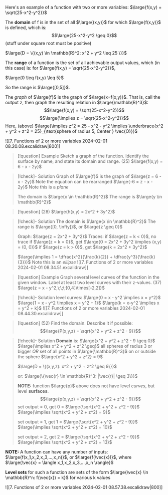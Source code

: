 Here's an example of a function with two or more variables: $\large{f(x,y) = \sqrt{25-x^2-y^2}}$

The **domain** of f is in the set of all $\large{(x,y)}$ for which $\large{f(x,y)}$ is defined, which is:
$$\large{25-x^2-y^2 \geq 0}$$
(stuff under square root must be positive)

$\large{D = \{(x,y) \in \mathbb{R}^2: x^2 + y^2 \leq 25 \}}$

The **range** of a function is the set of all achievable output values, which (in this case) is:
for $\large{f(x,y) = \sqrt{25-x^2-y^2}}$, 

$\large{0 \leq f(x,y) \leq 5}$

So the range is $\large{[0,5]}$.

The *graph* of $\large{f}$ is the graph of $\large{x=f(x,y)}$. That is, call the output z, then graph the resulting relation in $\large{\mathbb{R}^3}$:
$$\large{f(x,y) = \sqrt{25-x^2-y^2}}$$
$$\large{\implies z = \sqrt{25-x^2-y^2}}$$
Here, (above) $\large{\implies z^2 = 25 - x^2 - y^2 \implies \underbrace{x^2 + y^2 + z^2 = 25}_{\text{sphere of radius 5, Center } \vec{O}}}$

![[7. Functions of 2 or more variables 2024-02-01 08.20.08.excalidraw|800]]

>[!question] Example
>Sketch a graph of the function. Identify the surface by name, and state its domain and range.
> (25) $\large{f(x,y) = 6 - x - 2y}$

>[!check]- Solution
>Graph of $\large{f}$ is the graph of $\large{z = 6 - x - 2y}$
>Note the equation can be rearranged
>$\large{-6 = z - x - 2y}$
>Note this is a *plane*
>
>The domain is $\large{x \in \mathbb{R}^2}$
>The range is $\large{y \in \mathbb{R}^2}$

>[!question] (28)
>$\large{h(x,y) = 2x^2 + 3y^2}$

>[!check]- Solution
>The domain is $\large{x \in \mathbb{R}^2}$
>The range is $\large{[0, \infty]}$, or $\large{z \geq 0}$
> 
> Graph: $\large{z = 2x^2 + 3y^2}$
> Traces: 
> if $\large{z = k < 0}$, no trace
> if $\large{z = k = 0}$, get $\large{0 = 2x^2 + 3y^2 \implies (x,y) = (0, 0)}$
> if $\large{z = k > 0}$, get $\large{k = 2x^2 + 3y^2}$
> 
> $\large{\implies 1 = \dfrac{x^2}{\frac{k}{2}} + \dfrac{y^3}{\frac{k}{3}}}$
> Note this is an *ellipse*
> ![[7. Functions of 2 or more variables 2024-02-01 08.34.51.excalidraw]]

>[!question] Example
Graph several level curves of the function in the given window. Label at least two level curves with their z-values.
> (37) $\large{z = x - y^2,\;\;\;[0,4]\times[-2,2]}$

>[!check]- Solution
> level curves: 
> $\large{0 = x - y^2 \implies x = y^2}$
> $\large{1 = x - y^2 \implies x = y^2 + 1}$
> $\large{k = x-y^2 \implies x = y^2 + k}$
>![[7. Functions of 2 or more variables 2024-02-01 08.44.30.excalidraw]]

>[!question] (52)
>Find the domain. Describe it if possible:
>$$\large{P(x,y,z) = \sqrt{x^2 + y^2 + z^2 - 9}}$$

>[!check]- Solution
>**Domain** is: $\large{x^2 + y^2 + z^2 - 9 \geq 0}$
>$\large{\implies x^2 + y^2 + z^2 \geq}$
>all spheres of radius 3 or bigger *OR* set of all points in $\large{\mathbb{R}^3}$ on or outside the sphere $\large{x^2 + y^2 + z^2} = 9$
> 
> $\large{D = \{(x,y,z): x^2 + y^2 + z^2 \geq 9\}}$
> 
> or: $\large{\{\vec{r} \in \mathbb{R}^3: |\vec{r}| \geq 3\}}$
>
> **NOTE:**
>  function $\large{p}$ above does not have level *curves*, but level **surfaces**.
>  $$\large{p(x,y,z) = \sqrt{x^2 + y^2 + z^2 - 9}}$$
>  set output = 0, get 0 = $\large{\sqrt{x^2 + y^2 + z^2 - 9}}$
>  $\large{\implies \sqrt{x^2 + y^2 + z^2} = 9}$
>  
>  set output = 1, get 1 = $\large{\sqrt{x^2 + y^2 + z^2 - 9}}$
>  $\large{\implies \sqrt{x^2 + y^2 + z^2} = 10}$
>  
> set output = 2, get 2 = $\large{\sqrt{x^2 + y^2 + z^2 - 9}}$
>  $\large{\implies \sqrt{x^2 + y^2 + z^2} = 13}$

**NOTE:** A function can have any number of inputs:
$\large{f(x_1,x_2,x_3,...,x_n)}$, or $\large{f(\vec{x})}$, where $\large{\vec{x} = \langle x_1,x_2,x_3,...,x_n \rangle}$

**Level sets** for such a function are sets of the form
$\large{\vec{x} \in \mathbb{R}^n: f(\vec{x}) = k}$ for various k values

![[7. Functions of 2 or more variables 2024-02-01 08.57.38.excalidraw|800]]